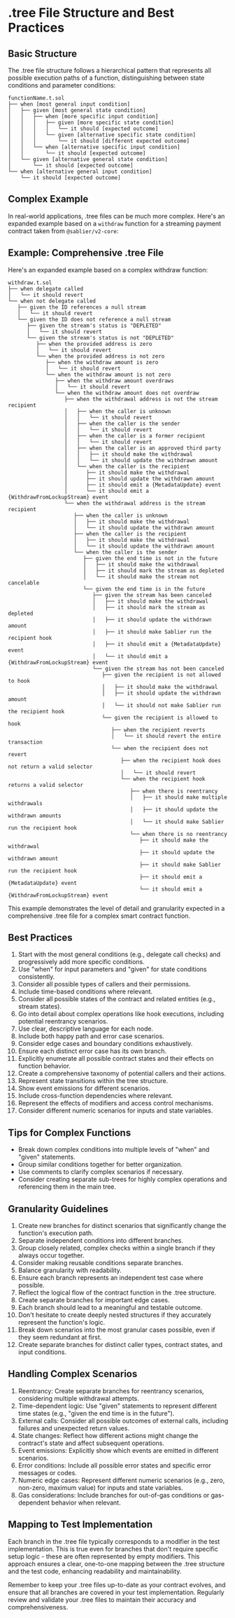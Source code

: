 # .tree File Structure and Best Practices

## Basic Structure

The .tree file structure follows a hierarchical pattern that represents all possible execution paths of a function, distinguishing between state conditions and parameter conditions:

```
functionName.t.sol
├── when [most general input condition]
│   ├── given [most general state condition]
│   │   ├── when [more specific input condition]
│   │   │   ├── given [more specific state condition]
│   │   │   │   └── it should [expected outcome]
│   │   │   └── given [alternative specific state condition]
│   │   │       └── it should [different expected outcome]
│   │   └── when [alternative specific input condition]
│   │       └── it should [expected outcome]
│   └── given [alternative general state condition]
│       └── it should [expected outcome]
└── when [alternative general input condition]
    └── it should [expected outcome]
```

## Complex Example

In real-world applications, .tree files can be much more complex. Here's an expanded example based on a `withdraw` function for a streaming payment contract taken from `@sablier/v2-core`:

## Example: Comprehensive .tree File

Here's an expanded example based on a complex withdraw function:

```
withdraw.t.sol
├── when delegate called
│   └── it should revert
└── when not delegate called
   ├── given the ID references a null stream
   │   └── it should revert
   └── given the ID does not reference a null stream
      ├── given the stream's status is "DEPLETED"
      │   └── it should revert
      └── given the stream's status is not "DEPLETED"
         ├── when the provided address is zero
         │   └── it should revert
         └── when the provided address is not zero
            ├── when the withdraw amount is zero
            │   └── it should revert
            └── when the withdraw amount is not zero
               ├── when the withdraw amount overdraws
               │   └── it should revert
               └── when the withdraw amount does not overdraw
                  ├── when the withdrawal address is not the stream recipient
                  │   ├── when the caller is unknown
                  │   │   └── it should revert
                  │   ├── when the caller is the sender
                  │   │   └── it should revert
                  │   ├── when the caller is a former recipient
                  │   │   └── it should revert
                  │   ├── when the caller is an approved third party
                  │   │   ├── it should make the withdrawal
                  │   │   └── it should update the withdrawn amount
                  │   └── when the caller is the recipient
                  │      ├── it should make the withdrawal
                  │      ├── it should update the withdrawn amount
                  │      ├── it should emit a {MetadataUpdate} event
                  │      └── it should emit a {WithdrawFromLockupStream} event
                  └── when the withdrawal address is the stream recipient
                     ├── when the caller is unknown
                     │   ├── it should make the withdrawal
                     │   └── it should update the withdrawn amount
                     ├── when the caller is the recipient
                     │   ├── it should make the withdrawal
                     │   └── it should update the withdrawn amount
                     └── when the caller is the sender
                        ├── given the end time is not in the future
                        │   ├── it should make the withdrawal
                        │   ├── it should mark the stream as depleted
                        │   └── it should make the stream not cancelable
                        └── given the end time is in the future
                           ├── given the stream has been canceled
                           │   ├── it should make the withdrawal
                           │   ├── it should mark the stream as depleted
                           │   ├── it should update the withdrawn amount
                           │   ├── it should make Sablier run the recipient hook
                           │   ├── it should emit a {MetadataUpdate} event
                           │   └── it should emit a {WithdrawFromLockupStream} event
                           └── given the stream has not been canceled
                              ├── given the recipient is not allowed to hook
                              │   ├── it should make the withdrawal
                              │   ├── it should update the withdrawn amount
                              │   └── it should not make Sablier run the recipient hook
                              └── given the recipient is allowed to hook
                                 ├── when the recipient reverts
                                 │   └── it should revert the entire transaction
                                 └── when the recipient does not revert
                                    ├── when the recipient hook does not return a valid selector
                                    │   └── it should revert
                                    └── when the recipient hook returns a valid selector
                                       ├── when there is reentrancy
                                       │   ├── it should make multiple withdrawals
                                       │   ├── it should update the withdrawn amounts
                                       │   └── it should make Sablier run the recipient hook
                                       └── when there is no reentrancy
                                          ├── it should make the withdrawal
                                          ├── it should update the withdrawn amount
                                          ├── it should make Sablier run the recipient hook
                                          ├── it should emit a {MetadataUpdate} event
                                          └── it should emit a {WithdrawFromLockupStream} event
```

This example demonstrates the level of detail and granularity expected in a comprehensive .tree file for a complex smart contract function.


## Best Practices

1. Start with the most general conditions (e.g., delegate call checks) and progressively add more specific conditions.
2. Use "when" for input parameters and "given" for state conditions consistently.
3. Consider all possible types of callers and their permissions.
4. Include time-based conditions where relevant.
5. Consider all possible states of the contract and related entities (e.g., stream states).
6. Go into detail about complex operations like hook executions, including potential reentrancy scenarios.
7. Use clear, descriptive language for each node.
8. Include both happy path and error case scenarios.
9. Consider edge cases and boundary conditions exhaustively.
10. Ensure each distinct error case has its own branch.
11. Explicitly enumerate all possible contract states and their effects on function behavior.
12. Create a comprehensive taxonomy of potential callers and their actions.
13. Represent state transitions within the tree structure.
14. Show event emissions for different scenarios.
15. Include cross-function dependencies where relevant.
16. Represent the effects of modifiers and access control mechanisms.
17. Consider different numeric scenarios for inputs and state variables.

## Tips for Complex Functions

- Break down complex conditions into multiple levels of "when" and "given" statements.
- Group similar conditions together for better organization.
- Use comments to clarify complex scenarios if necessary.
- Consider creating separate sub-trees for highly complex operations and referencing them in the main tree.

## Granularity Guidelines

1. Create new branches for distinct scenarios that significantly change the function's execution path.
2. Separate independent conditions into different branches.
3. Group closely related, complex checks within a single branch if they always occur together.
4. Consider making reusable conditions separate branches.
5. Balance granularity with readability.
6. Ensure each branch represents an independent test case where possible.
7. Reflect the logical flow of the contract function in the .tree structure.
8. Create separate branches for important edge cases.
9. Each branch should lead to a meaningful and testable outcome.
10. Don't hesitate to create deeply nested structures if they accurately represent the function's logic.
11. Break down scenarios into the most granular cases possible, even if they seem redundant at first.
12. Create separate branches for distinct caller types, contract states, and input conditions.

## Handling Complex Scenarios

1. Reentrancy: Create separate branches for reentrancy scenarios, considering multiple withdrawal attempts.
2. Time-dependent logic: Use "given" statements to represent different time states (e.g., "given the end time is in the future").
3. External calls: Consider all possible outcomes of external calls, including failures and unexpected return values.
4. State changes: Reflect how different actions might change the contract's state and affect subsequent operations.
5. Event emissions: Explicitly show which events are emitted in different scenarios.
6. Error conditions: Include all possible error states and specific error messages or codes.
7. Numeric edge cases: Represent different numeric scenarios (e.g., zero, non-zero, maximum value) for inputs and state variables.
8. Gas considerations: Include branches for out-of-gas conditions or gas-dependent behavior when relevant.

## Mapping to Test Implementation

Each branch in the .tree file typically corresponds to a modifier in the test implementation. This is true even for branches that don't require specific setup logic - these are often represented by empty modifiers. This approach ensures a clear, one-to-one mapping between the .tree structure and the test code, enhancing readability and maintainability.

Remember to keep your .tree files up-to-date as your contract evolves, and ensure that all branches are covered in your test implementation. Regularly review and validate your .tree files to maintain their accuracy and comprehensiveness.